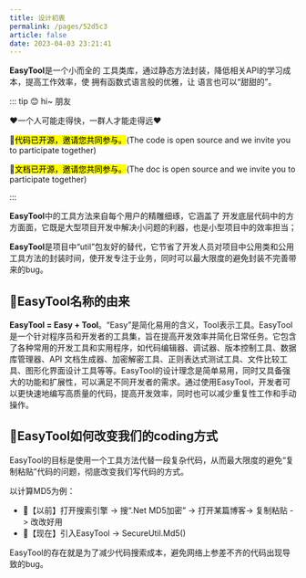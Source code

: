 ```yaml
---
title: 设计初衷
permalink: /pages/52d5c3
article: false
date: 2023-04-03 23:21:41
---
```


**EasyTool**是一个小而全的 <Badge text=".NET"/> 工具类库，通过静态方法封装，降低相关API的学习成本，提高工作效率，使 <Badge text=".NET"/> 拥有函数式语言般的优雅，让 <Badge text=".NET"/> 语言也可以“甜甜的”。

::: tip
😊 hi~ 朋友

❤️一个人可能走得快，一群人才能走得远❤️

🌈<mark>代码已开源，邀请您共同参与。</mark>(The code is open source and we invite you to participate together)

🌈<mark>文档已开源，邀请您共同参与。</mark>(The doc is open source and we invite you to participate together)

:::


**EasyTool**中的工具方法来自每个用户的精雕细琢，它涵盖了 <Badge text=".NET"/> 开发底层代码中的方方面面，它既是大型项目开发中解决小问题的利器，也是小型项目中的效率担当；

**EasyTool**是项目中“util”包友好的替代，它节省了开发人员对项目中公用类和公用工具方法的封装时间，使开发专注于业务，同时可以最大限度的避免封装不完善带来的bug。


## 🎁EasyTool名称的由来

**EasyTool = Easy + Tool**。“Easy”是简化易用的含义，Tool表示工具。EasyTool是一个针对程序员和开发者的工具集，旨在提高开发效率并简化日常任务。它包含了各种常用的开发工具和实用程序，如代码编辑器、调试器、版本控制工具、数据库管理器、API 文档生成器、加密解密工具、正则表达式测试工具、文件比较工具、图形化界面设计工具等等。EasyTool的设计理念是简单易用，同时又具备强大的功能和扩展性，可以满足不同开发者的需求。通过使用EasyTool，开发者可以更快速地编写高质量的代码，提高开发效率，同时也可以减少重复性工作和手动操作。


## 🍺EasyTool如何改变我们的coding方式

EasyTool的目标是使用一个工具方法代替一段复杂代码，从而最大限度的避免“复制粘贴”代码的问题，彻底改变我们写代码的方式。

以计算MD5为例：

- 👴【以前】打开搜索引擎 -> 搜“.Net MD5加密” -> 打开某篇博客-> 复制粘贴 -> 改改好用
- 👦【现在】引入EasyTool -> SecureUtil.Md5()

EasyTool的存在就是为了减少代码搜索成本，避免网络上参差不齐的代码出现导致的bug。